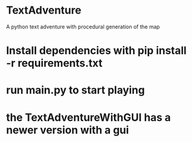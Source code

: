 # TextAdventure
A python text adventure with procedural generation of the map

# Install dependencies with pip install -r requirements.txt

# run main.py to start playing

# the TextAdventureWithGUI has a newer version with a gui
